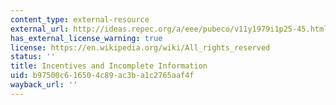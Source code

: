 ```yaml
---
content_type: external-resource
external_url: http://ideas.repec.org/a/eee/pubeco/v11y1979i1p25-45.html
has_external_license_warning: true
license: https://en.wikipedia.org/wiki/All_rights_reserved
status: ''
title: Incentives and Incomplete Information
uid: b97500c6-1650-4c89-ac3b-a1c2765aaf4f
wayback_url: ''
---
```

